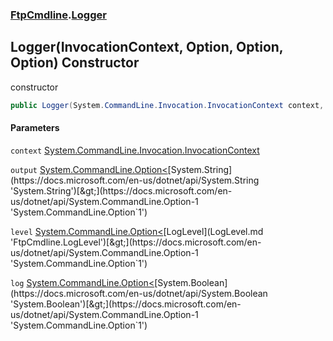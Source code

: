 ### [FtpCmdline](FtpCmdline.md 'FtpCmdline').[Logger](Logger.md 'FtpCmdline.Logger')

## Logger(InvocationContext, Option<string>, Option<LogLevel>, Option<bool>) Constructor

constructor

```csharp
public Logger(System.CommandLine.Invocation.InvocationContext context, System.CommandLine.Option<string>? output, System.CommandLine.Option<FtpCmdline.LogLevel>? level, System.CommandLine.Option<bool>? log);
```
#### Parameters

<a name='FtpCmdline.Logger.Logger(System.CommandLine.Invocation.InvocationContext,System.CommandLine.Option_string_,System.CommandLine.Option_FtpCmdline.LogLevel_,System.CommandLine.Option_bool_).context'></a>

`context` [System.CommandLine.Invocation.InvocationContext](https://docs.microsoft.com/en-us/dotnet/api/System.CommandLine.Invocation.InvocationContext 'System.CommandLine.Invocation.InvocationContext')

<a name='FtpCmdline.Logger.Logger(System.CommandLine.Invocation.InvocationContext,System.CommandLine.Option_string_,System.CommandLine.Option_FtpCmdline.LogLevel_,System.CommandLine.Option_bool_).output'></a>

`output` [System.CommandLine.Option&lt;](https://docs.microsoft.com/en-us/dotnet/api/System.CommandLine.Option-1 'System.CommandLine.Option`1')[System.String](https://docs.microsoft.com/en-us/dotnet/api/System.String 'System.String')[&gt;](https://docs.microsoft.com/en-us/dotnet/api/System.CommandLine.Option-1 'System.CommandLine.Option`1')

<a name='FtpCmdline.Logger.Logger(System.CommandLine.Invocation.InvocationContext,System.CommandLine.Option_string_,System.CommandLine.Option_FtpCmdline.LogLevel_,System.CommandLine.Option_bool_).level'></a>

`level` [System.CommandLine.Option&lt;](https://docs.microsoft.com/en-us/dotnet/api/System.CommandLine.Option-1 'System.CommandLine.Option`1')[LogLevel](LogLevel.md 'FtpCmdline.LogLevel')[&gt;](https://docs.microsoft.com/en-us/dotnet/api/System.CommandLine.Option-1 'System.CommandLine.Option`1')

<a name='FtpCmdline.Logger.Logger(System.CommandLine.Invocation.InvocationContext,System.CommandLine.Option_string_,System.CommandLine.Option_FtpCmdline.LogLevel_,System.CommandLine.Option_bool_).log'></a>

`log` [System.CommandLine.Option&lt;](https://docs.microsoft.com/en-us/dotnet/api/System.CommandLine.Option-1 'System.CommandLine.Option`1')[System.Boolean](https://docs.microsoft.com/en-us/dotnet/api/System.Boolean 'System.Boolean')[&gt;](https://docs.microsoft.com/en-us/dotnet/api/System.CommandLine.Option-1 'System.CommandLine.Option`1')